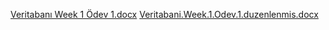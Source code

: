 [Veritabanı Week 1 Ödev 1.docx](https://github.com/user-attachments/files/19044122/Veritabani.Week.1.Odev.1.docx)
[Veritabani.Week.1.Odev.1.duzenlenmis.docx](https://github.com/user-attachments/files/19048632/Veritabani.Week.1.Odev.1.duzenlenmis.docx)
